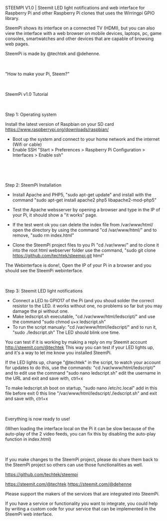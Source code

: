 STEEMPI V1.0 | Steemit LED light notifications and web interface for Raspberry Pi and other Raspberry Pi clones that uses the Wirringpi GPIO library.

SteemPi shows its interface on a connected TV (HDMI), but you can also view the interface with a web browser on mobile devices, laptops, pc, game consoles, smartwatches and other devices that are capable of browsing web pages.

SteemPi is made by @techtek and @dehenne.
<br>
<br>
<br>

"How to make your Pi, Steem?"
<br>
<br>
<br>

SteemPi v1.0 Tutorial
<br>
<br>
<br>

Step 1: Operating system

Install the latest version of Raspbian on your SD card
https://www.raspberrypi.org/downloads/raspbian/

- Boot up the system and connect to your home network and the internet (Wifi or cable)
- Enable SSH "Start > Preferences > Raspberry Pi Configuration > Interfaces > Enable ssh"
<br>
<br>
<br>

Step 2: SteemPi Installation 

- Install Apache and PHP5, "sudo apt-get update" and install with the command "sudo apt-get install apache2 php5 libapache2-mod-php5" 
- Test the Apache websserver by opening a browser and type in the IP of your Pi, it should show a "it works" page. 
- If the test went ok you can delete the index file from /var/www/html/ open the directory by using the command "cd /var/www/html/" and to remove, "sudo rm index.html" 

- Clone the SteemPi project files to you Pi "cd /var/www/" and to clone it into the root html webserver folder use the command, "sudo git clone https://github.com/techtek/steempi.git html"

The Webinterface is done!, Open the IP of your Pi in a browser and you should see the SteemPi webinterface.
<br>
<br>
<br>

Step 3: Steemit LED light notifications

- Connect a LED to GPIO17 of the Pi 
(and you shoud solder the correct resistor to the LED. it works without one, no problems so far but you may damage the pi without one. 
- Make ledscript.sh executable, "cd /var/www/html/ledscript/" and use the command "sudo chmod u+x ledscript.sh" 
- To run the script manualy: "cd /var/www/html/ledscript/" and to run it, "sudo ./ledscript.sh" The LED should blink one time.

You can test if it is working by making a reply on my Steemit account http://steemit.com/@techtek 
This way you can test if your LED lights up, and it's a way to let me know you installed SteemPi.   

If the LED lights up, change "@techtek" in the script, to watch your account for updates to do this, use the commands:
"cd /var/www/html/ledscript/" and to edit use the command "sudo nano ledscript.sh" edit the username in the URL and exit and save with, ctrl+x

To make ledscript.sh boot on startup, "sudo nano /etc/rc.local" add in this file before exit 0 this line "/var/www/html/ledscript/./ledscript.sh"
and exit and save with, ctrl+x
<br>
<br>
<br>


Everything is now ready to use!

(When loading the interface local on the Pi it can be slow because of the auto-play of the 2 video feeds, you can fix this by disabling the auto-play function in index.html)
<br>
<br>
<br>

If you make changes to the SteemPi project, please do share them back to the SteemPi project so others can use those functionalities as well.

https://github.com/techtek/steempi

https://steemit.com/@techtek
https://steemit.com/@dehenne   

Please support the makers of the services that are integrated into SteemPi.

If you have a service or functionality you want to integrate, you could help by writing a custom code for your service that can be implemented in the SteemPi web interface.


